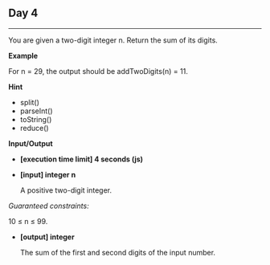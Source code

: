 ## **Day 4**

---

You are given a two-digit integer n. Return the sum of its digits.

**Example**

For n = 29, the output should be
addTwoDigits(n) = 11.

**Hint**

- split()
- parseInt()
- toString()
- reduce()

**Input/Output**

- **[execution time limit] 4 seconds (js)**
- **[input] integer n**

  A positive two-digit integer.

_Guaranteed constraints:_

10 ≤ n ≤ 99.

- **[output] integer**

  The sum of the first and second digits of the input number.

